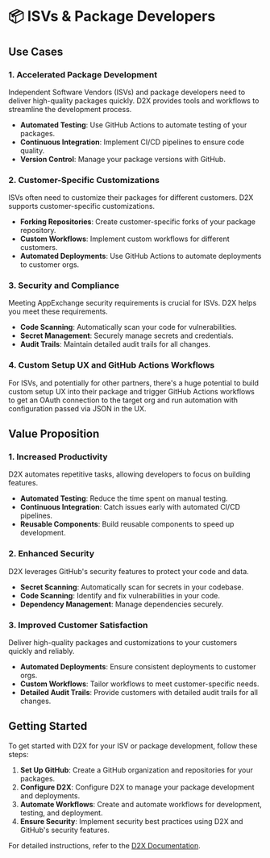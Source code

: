 # 📦 ISVs & Package Developers

## Use Cases

### 1. Accelerated Package Development

Independent Software Vendors (ISVs) and package developers need to deliver high-quality packages quickly. D2X provides tools and workflows to streamline the development process.

- **Automated Testing**: Use GitHub Actions to automate testing of your packages.
- **Continuous Integration**: Implement CI/CD pipelines to ensure code quality.
- **Version Control**: Manage your package versions with GitHub.

### 2. Customer-Specific Customizations

ISVs often need to customize their packages for different customers. D2X supports customer-specific customizations.

- **Forking Repositories**: Create customer-specific forks of your package repository.
- **Custom Workflows**: Implement custom workflows for different customers.
- **Automated Deployments**: Use GitHub Actions to automate deployments to customer orgs.

### 3. Security and Compliance

Meeting AppExchange security requirements is crucial for ISVs. D2X helps you meet these requirements.

- **Code Scanning**: Automatically scan your code for vulnerabilities.
- **Secret Management**: Securely manage secrets and credentials.
- **Audit Trails**: Maintain detailed audit trails for all changes.

### 4. Custom Setup UX and GitHub Actions Workflows

For ISVs, and potentially for other partners, there's a huge potential to build custom setup UX into their package and trigger GitHub Actions workflows to get an OAuth connection to the target org and run automation with configuration passed via JSON in the UX.

## Value Proposition

### 1. Increased Productivity

D2X automates repetitive tasks, allowing developers to focus on building features.

- **Automated Testing**: Reduce the time spent on manual testing.
- **Continuous Integration**: Catch issues early with automated CI/CD pipelines.
- **Reusable Components**: Build reusable components to speed up development.

### 2. Enhanced Security

D2X leverages GitHub's security features to protect your code and data.

- **Secret Scanning**: Automatically scan for secrets in your codebase.
- **Code Scanning**: Identify and fix vulnerabilities in your code.
- **Dependency Management**: Manage dependencies securely.

### 3. Improved Customer Satisfaction

Deliver high-quality packages and customizations to your customers quickly and reliably.

- **Automated Deployments**: Ensure consistent deployments to customer orgs.
- **Custom Workflows**: Tailor workflows to meet customer-specific needs.
- **Detailed Audit Trails**: Provide customers with detailed audit trails for all changes.

## Getting Started

To get started with D2X for your ISV or package development, follow these steps:

1. **Set Up GitHub**: Create a GitHub organization and repositories for your packages.
2. **Configure D2X**: Configure D2X to manage your package development and deployments.
3. **Automate Workflows**: Create and automate workflows for development, testing, and deployment.
4. **Ensure Security**: Implement security best practices using D2X and GitHub's security features.

For detailed instructions, refer to the [D2X Documentation](../index.md).
